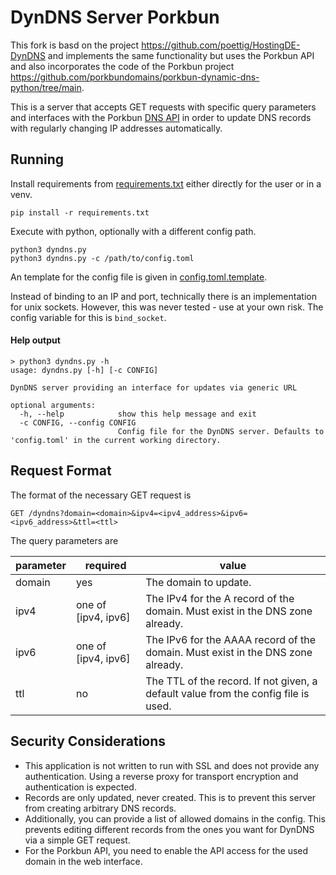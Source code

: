 # DynDNS Server Porkbun

This fork is basd on the project https://github.com/poettig/HostingDE-DynDNS and implements the same functionality but uses the Porkbun API and also incorporates the code of the Porkbun project https://github.com/porkbundomains/porkbun-dynamic-dns-python/tree/main.

This is a server that accepts GET requests with specific query parameters and interfaces with the Porkbun [DNS API](https://porkbun.com/api/json/v3/documentation) in order to update DNS records with regularly changing IP addresses automatically.

## Running
Install requirements from [requirements.txt](requirements.txt) either directly for the user or in a venv.
```
pip install -r requirements.txt
```

Execute with python, optionally with a different config path.
```
python3 dyndns.py
python3 dyndns.py -c /path/to/config.toml
```

An template for the config file is given in [config.toml.template](config.toml.template).

Instead of binding to an IP and port, technically there is an implementation for unix sockets.
However, this was never tested - use at your own risk.
The config variable for this is `bind_socket`.

#### Help output
```
> python3 dyndns.py -h
usage: dyndns.py [-h] [-c CONFIG]

DynDNS server providing an interface for updates via generic URL

optional arguments:
  -h, --help            show this help message and exit
  -c CONFIG, --config CONFIG
                        Config file for the DynDNS server. Defaults to 'config.toml' in the current working directory.
```

## Request Format
The format of the necessary GET request is
```
GET /dyndns?domain=<domain>&ipv4=<ipv4_address>&ipv6=<ipv6_address>&ttl=<ttl>
```

The query parameters are

| parameter | required            | value                                                                              |
|-----------|---------------------|------------------------------------------------------------------------------------|
| domain    | yes                 | The domain to update.                                                              |
| ipv4      | one of [ipv4, ipv6] | The IPv4 for the A record of the domain. Must exist in the DNS zone already.       |
| ipv6      | one of [ipv4, ipv6] | The IPv6 for the AAAA record of the domain. Must exist in the DNS zone already.    |
| ttl       | no                  | The TTL of the record. If not given, a default value from the config file is used. |

## Security Considerations
* This application is not written to run with SSL and does not provide any authentication. Using a reverse proxy for transport encryption and authentication is expected.
* Records are only updated, never created. This is to prevent this server from creating arbitrary DNS records.
* Additionally, you can provide a list of allowed domains in the config. This prevents editing different records from the ones you want for DynDNS via a simple GET request.
* For the Porkbun API, you need to enable the API access for the used domain in the web interface.
